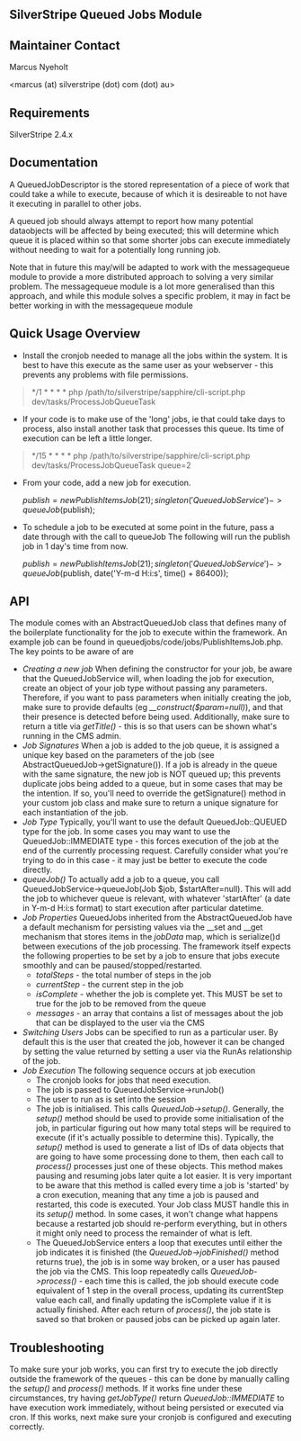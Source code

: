 SilverStripe Queued Jobs Module
------------------

Maintainer Contact
------------------
Marcus Nyeholt

<marcus (at) silverstripe (dot) com (dot) au>

Requirements
-----------------------------------------------
SilverStripe 2.4.x

Documentation
-----------------------------------------------

A QueuedJobDescriptor is the stored representation of a piece of work that could take a while to execute,
because of which it is desireable to not have it executing in parallel to other jobs.

A queued job should always attempt to report how many potential dataobjects will be affected by being executed;
this will determine which queue it is placed within so that some shorter jobs can execute immediately without needing
to wait for a potentially long running job.

Note that in future this may/will be adapted to work with the messagequeue module to provide a more distributed
approach to solving a very similar problem. The messagequeue module is a lot more generalised than this approach,
and while this module solves a specific problem, it may in fact be better working in with the messagequeue module


Quick Usage Overview
-----------------------------------------------

* Install the cronjob needed to manage all the jobs within the system. It is best to have this execute as the
same user as your webserver - this prevents any problems with file permissions.

> */1 * * * * php /path/to/silverstripe/sapphire/cli-script.php dev/tasks/ProcessJobQueueTask

* If your code is to make use of the 'long' jobs, ie that could take days to process, also install another task
that processes this queue. Its time of execution can be left a little longer.

> */15 * * * * php /path/to/silverstripe/sapphire/cli-script.php dev/tasks/ProcessJobQueueTask queue=2

* From your code, add a new job for execution.

	$publish = new PublishItemsJob(21);
	singleton('QueuedJobService')->queueJob($publish);

* To schedule a job to be executed at some point in the future, pass a date through with the call to queueJob
The following will run the publish job in 1 day's time from now. 

	$publish = new PublishItemsJob(21);
	singleton('QueuedJobService')->queueJob($publish, date('Y-m-d H:i:s', time() + 86400));

API
-----------------------------------------------

The module comes with an AbstractQueuedJob class that defines many of the boilerplate functionality for the
job to execute within the framework. An example job can be found in queuedjobs/code/jobs/PublishItemsJob.php.
The key points to be aware of are

* _Creating a new job_ When defining the constructor for your job, be aware that the QueuedJobService will, when
loading the job for execution, create an object of your job type without passing any parameters. Therefore,
if you want to pass parameters when initially creating the job, make sure to provide defaults
(eg *__construct($param=null)*), and that their presence is detected before being used. Additionally, make sure
to return a title via *getTitle()* - this is so that users can be shown what's running in the CMS admin.
* _Job Signatures_ When a job is added to the job queue, it is assigned a unique key based on the parameters of the job
(see AbstractQueuedJob->getSignature()). If a job is already in the queue with the same signature, the new job
is NOT queued up; this prevents duplicate jobs being added to a queue, but in some cases that may be the
intention. If so, you'll need to override the getSignature() method in your custom job class and make sure
to return a unique signature for each instantiation of the job.
* _Job Type_ Typically, you'll want to use the default QueuedJob::QUEUED type for the job. In some cases you may
want to use the QueuedJob::IMMEDIATE type - this forces execution of the job at the end of the currently
processing request. Carefully consider what you're trying to do in this case - it may just be better to
execute the code directly.
* _queueJob()_ To actually add a job to a queue, you call QueuedJobService->queueJob(Job $job, $startAfter=null).
This will add the job to whichever queue is relevant, with whatever 'startAfter' (a date in Y-m-d H:i:s format)
to start execution after particular datetime.
* _Job Properties_ QueuedJobs inherited from the AbstractQueuedJob have a default mechanism for persisting values via 
the __set and __get mechanism that stores items in the *jobData* map, which is serialize()d between executions of
the job processing. The framework itself expects the following properties to be set by a job to ensure that jobs
execute smoothly and can be paused/stopped/restarted.
  * *totalSteps* - the total number of steps in the job
  * *currentStep* - the current step in the job
  * *isComplete* - whether the job is complete yet. This MUST be set to true for the job to be removed from the queue
  * *messages* - an array that contains a list of messages about the job that can be displayed to the user via the CMS
* _Switching Users_ Jobs can be specified to run as a particular user. By default this is the user that created
the job, however it can be changed by setting the value returned by setting a user via the RunAs
relationship of the job.
* _Job Execution_ The following sequence occurs at job execution
  * The cronjob looks for jobs that need execution.
  * The job is passed to QueuedJobService->runJob()
  * The user to run as is set into the session
  * The job is initialised. This calls *QueuedJob->setup()*. Generally, the *setup()* method should be used to provide
some initialisation of the job, in particular figuring out how many total steps will be required to execute (if it's
actually possible to determine this). Typically, the *setup()* method is used to generate a list of IDs of data 
objects that are going to have some processing done to them, then each call to *process()* processes just one of
these objects. This method makes pausing and resuming jobs later quite a lot easier.
It is very important to be aware that this method is called every time a job is 'started' by a cron execution,
meaning that any time a job is paused and restarted, this code is executed. Your Job class MUST handle this in its
*setup()* method. In some cases, it won't change what happens because a restarted job should re-perform everything,
but in others it might only need to process the remainder of what is left.
  * The QueuedJobService enters a loop that executes until either the job indicates it is finished
(the  *QueuedJob->jobFinished()* method returns true), the job is in some way broken, or a user has paused the job
via the CMS. This loop repeatedly calls *QueuedJob->process()* - each time this is called, the job should execute
code equivalent of 1 step in the overall process, updating its currentStep value each call, and finally updating
the isComplete value if it is actually finished. After each return of *process()*, the job state is saved so that
broken or paused jobs can be picked up again later.

Troubleshooting
-----------------------------------------------

To make sure your job works, you can first try to execute the job directly outside the framework of the
queues - this can be done by manually calling the *setup()* and *process()* methods. If it works fine
under these circumstances, try having *getJobType()* return *QueuedJob::IMMEDIATE* to have execution
work immediately, without being persisted or executed via cron. If this works, next make sure your
cronjob is configured and executing correctly. 
